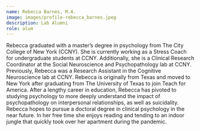 ```yaml
---
name: Rebecca Barnes, M.A.
image: images/profile-rebecca_barnes.jpeg
description: Lab Alumni
role: alum
---
```


Rebecca graduated with a master’s degree in psychology from The City College of New York (CCNY). She is currently working as a Stress Coach for undergraduate students at CCNY. Additionally, she is a Clinical Research Coordinator at the Social Neuroscience and Psychopathology lab at CCNY. Previously, Rebecca was a Research Assistant in the Cognitive Neuroscience lab at CCNY. Rebecca is originally from Texas and moved to New York after graduating from The University of Texas to join Teach for America. After a lengthy career in education, Rebecca has pivoted to studying psychology to more deeply understand the impact of psychopathology on interpersonal relationships, as well as suicidality. Rebecca hopes to pursue a doctoral degree in clinical psychology in the near future. In her free time she enjoys reading and tending to an indoor jungle that quickly took over her apartment during the pandemic.